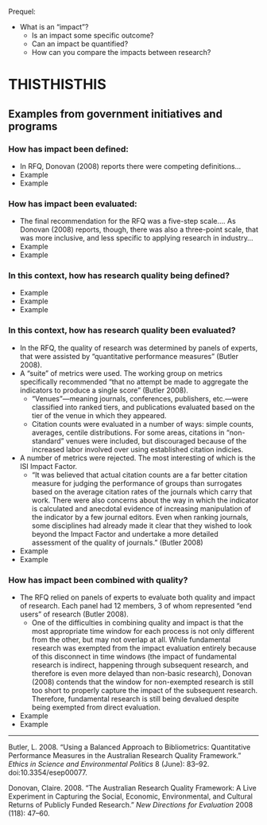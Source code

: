 Prequel:

* What is an “impact”?
  * Is an impact some specific outcome?
  * Can an impact be quantified?
  * How can you compare the impacts between research?

# THISTHISTHIS

## Examples from government initiatives and programs

### How has impact been defined:
 * In RFQ, Donovan (2008) reports there were competing definitions… 
 * Example 
 * Example
 
### How has impact been evaluated:
 * The final recommendation for the RFQ was a five-step scale….  As Donovan (2008) reports, though, there was also a three-point scale, that was more inclusive, and less specific to applying research in industry… 
 * Example
 * Example
 
### In this context, how has research quality being defined?
 * Example
 * Example
 * Example

### In this context, how has research quality been evaluated? 
 * In the RFQ, the quality of research was determined by panels of experts, that were assisted by “quantitative performance measures” (Butler 2008).
  * A “suite” of metrics were used.  The working group on metrics specifically recommended “that no attempt be made to aggregate the indicators to produce a single score” (Butler 2008).
    * “Venues”&mdash;meaning journals, conferences, publishers, etc.&mdash;were classified into ranked tiers, and publications evaluated based on the tier of the venue in which they appeared.
    * Citation counts were evaluated in a number of ways: simple counts, averages, centile distributions.  For some areas, citations in “non-standard” venues were included, but discouraged because of the increased labor involved over using established citation indicies.
  * A number of metrics were rejected.  The most interesting of which is the ISI Impact Factor.
    * “It was believed that actual citation counts are a far better citation measure for judging the performance of groups than surrogates based on the average citation rates of the journals which carry that work. There were also concerns about the way in which the indicator is calculated and anecdotal evidence of increasing manipulation of the indicator by a few journal editors. Even when ranking journals, some disciplines had already made it clear that they wished to look beyond the Impact Factor and undertake a more detailed assessment of the quality of journals.” (Butler 2008)
 * Example
 * Example

### How has impact been combined with quality?
 * The RFQ relied on panels of experts to evaluate both quality and impact of research.  Each panel had 12 members, 3 of whom represented “end users” of research (Butler 2008).
   * One of the difficulties in combining quality and impact is that the most appropriate time window for each process is not only different from the other, but may not overlap at all.  While fundamental research was exempted from the impact evaluation entirely because of this disconnect in time windows (the impact of fundamental research is indirect, happening through subsequent research, and therefore is even more delayed than non-basic research), Donovan (2008) contends that the window for non-exempted research is still too short to properly capture the impact of the subsequent research.  Therefore, fundamental research is still being devalued despite being exempted from direct evaluation.
 * Example
 * Example


----

Butler, L. 2008. “Using a Balanced Approach to Bibliometrics: Quantitative Performance Measures in the Australian Research Quality Framework.” *Ethics in Science and Environmental Politics* 8 (June): 83–92. doi:10.3354/esep00077.

Donovan, Claire. 2008. “The Australian Research Quality Framework: A Live Experiment in Capturing the Social, Economic, Environmental, and Cultural Returns of Publicly Funded Research.” *New Directions for Evaluation* 2008 (118): 47–60.


